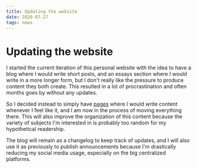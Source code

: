 ```yaml
---
title: Updating the website
date: 2020-07-27
tags: news
---
```


# Updating the website

I started the current iteration of this personal website with the idea to have
a blog where I would write short posts, and an essays section where I would
write in a more longer form, but I don't really like the pressure to produce
content they both create. This resulted in a lot of procrastination and often
months goes by without any updates.

So I decided instead to simply have [pages](/pages) where I would write content
whenever I feel like it, and I am now in the process of moving everything
there. This will also improve the organization of this content because the
variety of subjects I'm interested in is probably too random for my
hypothetical readership.

The blog will remain as a changelog to keep track of updates, and I will also
use it as previously to publish announcements because I'm drastically reducing
my social media usage, especially on the big centralized platforms.
